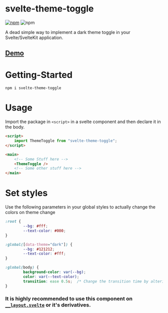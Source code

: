 # svelte-theme-toggle 

[![npm](https://img.shields.io/npm/v/svelte-theme-toggle)](https://www.npmjs.com/package/svelte-theme-toggle)
![npm](https://img.shields.io/npm/dt/svelte-theme-toggle?label=Downloads)

A dead simple way to implement a dark theme toggle in your Svelte/SvelteKit application. 

## [Demo](https://svelte-theme-toggle.vercel.app/)

# Getting-Started
```
npm i svelte-theme-toggle
```

# Usage

Import the package in `<script>` in a svelte component and then declare it in the body.
```html
<script>
	import ThemeToggle from "svelte-theme-toggle";
</script>

<main>
	<!-- Some Stuff here -->
	<ThemeToggle />
	<!-- Some other stuff here -->
</main>
```

# Set styles

Use the following parameters in your global styles to actually change the colors on theme change
```css
:root {
        --bg: #fff;
        --text-color: #000;
}

:global([data-theme="dark"]) {
        --bg: #121212;
        --text-color: #fff;
}

:global(body) {
        background-color: var(--bg);
        color: var(--text-color);
        transition: ease 0.5s;  /* Change the transition time by altering this property */
}
```

### It is highly recommended to use this component on [`__layout.svelte`](https://kit.svelte.dev/docs/layouts) or it's derivatives.
